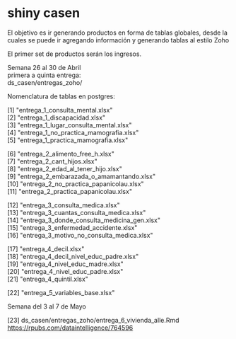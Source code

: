 # shiny casen

El objetivo es ir generando productos en forma de tablas globales, desde la cuales se puede ir agregando información y generando tablas al estilo Zoho

El primer set de productos serán los ingresos.

Semana 26 al 30 de Abril\
primera a quinta entrega:\
ds_casen/entregas_zoho/


Nomenclatura de tablas en postgres:

 [1] "entrega_1_consulta_mental.xlsx"            
 [2] "entrega_1_discapacidad.xlsx"               
 [3] "entrega_1_lugar_consulta_mental.xlsx"      
 [4] "entrega_1_no_practica_mamografia.xlsx"     
 [5] "entrega_1_practica_mamografia.xlsx"    
 
 [6] "entrega_2_alimento_free_h.xlsx"            
 [7] "entrega_2_cant_hijos.xlsx"                 
 [8] "entrega_2_edad_al_tener_hijo.xlsx"         
 [9] "entrega_2_embarazada_o_amamantando.xlsx"   
[10] "entrega_2_no_practica_papanicolau.xlsx"    
[11] "entrega_2_practica_papanicolau.xlsx"      

[12] "entrega_3_consulta_medica.xlsx"            
[13] "entrega_3_cuantas_consulta_medica.xlsx"    
[14] "entrega_3_donde_consulta_medicina_gen.xlsx"\
[15] "entrega_3_enfermedad_accidente.xlsx"       
[16] "entrega_3_motivo_no_consulta_medica.xlsx"  

[17] "entrega_4_decil.xlsx"                      
[18] "entrega_4_decil_nivel_educ_padre.xlsx"     
[19] "entrega_4_nivel_educ_madre.xlsx"           
[20] "entrega_4_nivel_educ_padre.xlsx"           
[21] "entrega_4_quintil.xlsx"     

[22] "entrega_5_variables_base.xlsx"


Semana del 3 al 7 de Mayo

[23] ds_casen/entregas_zoho/entrega_6_vivienda_alle.Rmd 
https://rpubs.com/dataintelligence/764596



